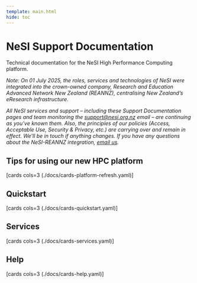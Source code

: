 ```yaml
---
template: main.html
hide: toc
---
```


# NeSI Support Documentation

Technical documentation for the NeSI High Performance Computing platform.

*Note: On 01 July 2025, the roles, services and technologies of NeSI were integrated into the crown-owned company, Research and Education Advanced Network New Zealand (REANNZ), centralising New Zealand’s eResearch infrastructure.* 

*All NeSI services and support – including these Support Documentation pages and team monitoring the support@nesi.org.nz email – are continuing as you’ve known them. Also, the principles of our policies (Access, Acceptable Use, Security & Privacy, etc.) are carrying over and remain in effect. We'll be in touch if anything changes. If you have any questions about the NeSI-REANNZ integration, [email us](mailto:support@nesi.org.nz).* 

## Tips for using our new HPC platform

[cards cols=3 (./docs/cards-platform-refresh.yaml)]

## Quickstart

[cards cols=3 (./docs/cards-quickstart.yaml)]

## Services

[cards cols=3 (./docs/cards-services.yaml)]

## Help

[cards cols=3 (./docs/cards-help.yaml)]
